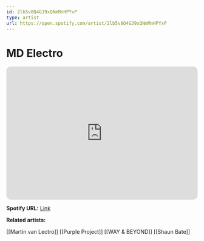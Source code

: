 ```yaml
---
id: 2lb5v8Q4GJ9xQNmMnHPYxP
type: artist
url: https://open.spotify.com/artist/2lb5v8Q4GJ9xQNmMnHPYxP
---
```

# MD Electro

<iframe style="border-radius:12px" src="https://open.spotify.com/embed/artist/2lb5v8Q4GJ9xQNmMnHPYxP" width="100%" height="352" frameBorder="0" allowfullscreen="" allow="autoplay; clipboard-write; encrypted-media; fullscreen; picture-in-picture" loading="lazy"></iframe>

**Spotify URL:** [Link](https://open.spotify.com/artist/2lb5v8Q4GJ9xQNmMnHPYxP)

**Related artists:**

[[Martin van Lectro]]
[[Purple Project]]
[[WAY & BEYOND]]
[[Shaun Bate]]
